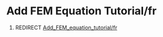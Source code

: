 # Add FEM Equation Tutorial/fr

1.  REDIRECT [Add\_FEM\_equation\_tutorial/fr](Add_FEM_equation_tutorial/fr.md)
